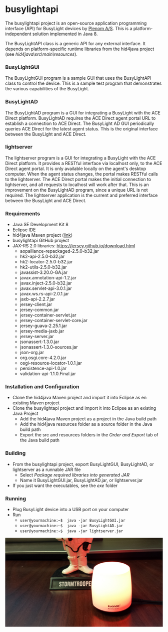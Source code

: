 # busylightapi

The busylightapi project is an open-source application programming interface (API) for BusyLight devices by [Plenom A/S](https://www.busylight.com/en_us/). This is a platform-independent solution implemented in Java 8.

The BusyLightAPI class is a generic API for any external interface. It depends on platform-specific runtime libraries from the hid4java project (see *hid4java\src\main\resources*).

### BusyLightGUI

The BusyLightGUI program is a sample GUI that uses the BusyLightAPI class to control the device. This is a sample test program that demonstrates the various capabilities of the BusyLight.

### BusyLightAD

The BusyLightAD program is a GUI for integrating a BusyLight with the ACE Direct platform. BusyLightAD requires the ACE Direct agent portal URL to establish a connection to ACE Direct. The BusyLight AD GUI periodically queries ACE Direct for the latest agent status. This is the original interface between the BusyLight and ACE Direct.

### lightserver

The lightserver program is a GUI for integrating a BusyLight with the ACE Direct platform. It provides a RESTful interface via localhost only, to the ACE Direct agent portal. It is only available locally on the agent's desktop computer. When the agent status changes, the portal makes RESTful calls to the lightserver. The ACE Direct portal makes the initial connection to lightserver, and all requests to localhost will work after that. This is an improvement on the BusyLightAD program, since a unique URL is not required. The lightserver application is the current and preferred interface between the BusyLight and ACE Direct.

### Requirements

* Java SE Development Kit 8
* Eclipse IDE
* hid4java Maven project ([link](https://github.com/gary-rowe/hid4java))
* busylightapi GitHub project
* JAX-RS 2.0 libraries: https://jersey.github.io/download.html
  * aopalliance-repackaged-2.5.0-b32.jar
  * hk2-api-2.5.0-b32.jar
  * hk2-locator-2.5.0-b32.jar
  * hk2-utils-2.5.0-b32.jar
  * javassist-3.20.0-GA.jar
  * javax.annotation-api-1.2.jar
  * javax.inject-2.5.0-b32.jar
  * javax.servlet-api-3.0.1.jar
  * javax.ws.rs-api-2.0.1.jar
  * jaxb-api-2.2.7.jar
  * jersey-client.jar
  * jersey-common.jar
  * jersey-container-servlet.jar
  * jersey-container-servlet-core.jar
  * jersey-guava-2.25.1.jar
  * jersey-media-jaxb.jar
  * jersey-server.jar
  * jsonassert-1.3.0.jar
  * jsonassert-1.3.0-sources.jar
  * json-org.jar
  * org.osgi.core-4.2.0.jar
  * osgi-resource-locator-1.0.1.jar
  * persistence-api-1.0.jar
  * validation-api-1.1.0.Final.jar

### Installation and Configuration

* Clone the hid4java Maven project and import it into Eclipse as en existing Maven project
* Clone the busylightapi project and import it into Eclipse as an existing Java Project
  * Add the hid4java Maven project as a project in the Java build path
  * Add the hid4java resources folder as a source folder in the Java build path
  * Export the src and resources folders in the *Order and Export* tab of the Java build path

### Building

* From the busylightapi project, export BusyLightGUI, BusyLightAD, or lightserver as a runnable JAR file
  * Select *Package required libraries into generated JAR*
  * Name it BusyLightGUI.jar, BusyLightAD.jar, or lightserver.jar
* If you just want the executables, see the _exe_ folder

### Running

* Plug BusyLight device into a USB port on your computer
* Run
	* ```user@yourmachine:~$  java -jar BusyLightGUI.jar```
	* ```user@yourmachine:~$  java -jar BusyLightAD.jar```
	* ```user@yourmachine:~$  java -jar lightserver.jar```

![](image/lit.jpg)
